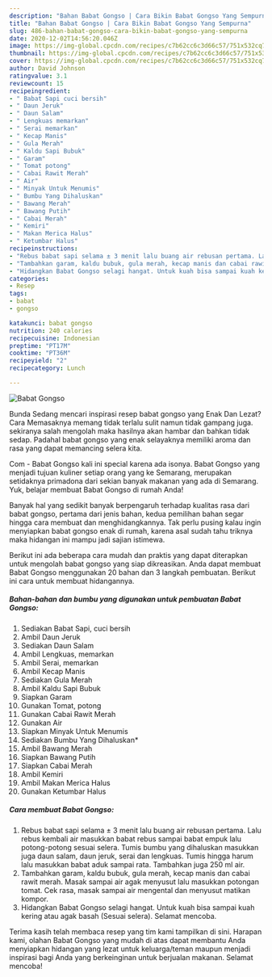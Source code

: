 ```yaml
---
description: "Bahan Babat Gongso | Cara Bikin Babat Gongso Yang Sempurna"
title: "Bahan Babat Gongso | Cara Bikin Babat Gongso Yang Sempurna"
slug: 486-bahan-babat-gongso-cara-bikin-babat-gongso-yang-sempurna
date: 2020-12-02T14:56:20.046Z
image: https://img-global.cpcdn.com/recipes/c7b62cc6c3d66c57/751x532cq70/babat-gongso-foto-resep-utama.jpg
thumbnail: https://img-global.cpcdn.com/recipes/c7b62cc6c3d66c57/751x532cq70/babat-gongso-foto-resep-utama.jpg
cover: https://img-global.cpcdn.com/recipes/c7b62cc6c3d66c57/751x532cq70/babat-gongso-foto-resep-utama.jpg
author: David Johnson
ratingvalue: 3.1
reviewcount: 15
recipeingredient:
- " Babat Sapi cuci bersih"
- " Daun Jeruk"
- " Daun Salam"
- " Lengkuas memarkan"
- " Serai memarkan"
- " Kecap Manis"
- " Gula Merah"
- " Kaldu Sapi Bubuk"
- " Garam"
- " Tomat potong"
- " Cabai Rawit Merah"
- " Air"
- " Minyak Untuk Menumis"
- " Bumbu Yang Dihaluskan"
- " Bawang Merah"
- " Bawang Putih"
- " Cabai Merah"
- " Kemiri"
- " Makan Merica Halus"
- " Ketumbar Halus"
recipeinstructions:
- "Rebus babat sapi selama ± 3 menit lalu buang air rebusan pertama. Lalu rebus kembali air masukkan babat rebus sampai babat empuk lalu potong-potong sesuai selera. Tumis bumbu yang dihaluskan masukkan juga daun salam, daun jeruk, serai dan lengkuas. Tumis hingga harum lalu masukkan babat aduk sampai rata. Tambahkan juga 250 ml air."
- "Tambahkan garam, kaldu bubuk, gula merah, kecap manis dan cabai rawit merah. Masak sampai air agak menyusut lalu masukkan potongan tomat. Cek rasa, masak sampai air mengental dan menyusut matikan kompor."
- "Hidangkan Babat Gongso selagi hangat. Untuk kuah bisa sampai kuah kering atau agak basah (Sesuai selera). Selamat mencoba."
categories:
- Resep
tags:
- babat
- gongso

katakunci: babat gongso 
nutrition: 240 calories
recipecuisine: Indonesian
preptime: "PT17M"
cooktime: "PT36M"
recipeyield: "2"
recipecategory: Lunch

---
```



![Babat Gongso](https://img-global.cpcdn.com/recipes/c7b62cc6c3d66c57/751x532cq70/babat-gongso-foto-resep-utama.jpg)

Bunda Sedang mencari inspirasi resep babat gongso yang Enak Dan Lezat? Cara Memasaknya memang tidak terlalu sulit namun tidak gampang juga. sekiranya salah mengolah maka hasilnya akan hambar dan bahkan tidak sedap. Padahal babat gongso yang enak selayaknya memiliki aroma dan rasa yang dapat memancing selera kita.

Com - Babat Gongso kali ini special karena ada isonya. Babat Gongso yang menjadi tujuan kuliner setiap orang yang ke Semarang, merupakan setidaknya primadona dari sekian banyak makanan yang ada di Semarang. Yuk, belajar membuat Babat Gongso di rumah Anda!

Banyak hal yang sedikit banyak berpengaruh terhadap kualitas rasa dari babat gongso, pertama dari jenis bahan, kedua pemilihan bahan segar hingga cara membuat dan menghidangkannya. Tak perlu pusing kalau ingin menyiapkan babat gongso enak di rumah, karena asal sudah tahu triknya maka hidangan ini mampu jadi sajian istimewa.


Berikut ini ada beberapa cara mudah dan praktis yang dapat diterapkan untuk mengolah babat gongso yang siap dikreasikan. Anda dapat membuat Babat Gongso menggunakan 20 bahan dan 3 langkah pembuatan. Berikut ini cara untuk membuat hidangannya.

<!--inarticleads1-->

##### Bahan-bahan dan bumbu yang digunakan untuk pembuatan Babat Gongso:

1. Sediakan  Babat Sapi, cuci bersih
1. Ambil  Daun Jeruk
1. Sediakan  Daun Salam
1. Ambil  Lengkuas, memarkan
1. Ambil  Serai, memarkan
1. Ambil  Kecap Manis
1. Sediakan  Gula Merah
1. Ambil  Kaldu Sapi Bubuk
1. Siapkan  Garam
1. Gunakan  Tomat, potong
1. Gunakan  Cabai Rawit Merah
1. Gunakan  Air
1. Siapkan  Minyak Untuk Menumis
1. Sediakan  Bumbu Yang Dihaluskan*
1. Ambil  Bawang Merah
1. Siapkan  Bawang Putih
1. Siapkan  Cabai Merah
1. Ambil  Kemiri
1. Ambil  Makan Merica Halus
1. Gunakan  Ketumbar Halus




<!--inarticleads2-->

##### Cara membuat Babat Gongso:

1. Rebus babat sapi selama ± 3 menit lalu buang air rebusan pertama. Lalu rebus kembali air masukkan babat rebus sampai babat empuk lalu potong-potong sesuai selera. Tumis bumbu yang dihaluskan masukkan juga daun salam, daun jeruk, serai dan lengkuas. Tumis hingga harum lalu masukkan babat aduk sampai rata. Tambahkan juga 250 ml air.
1. Tambahkan garam, kaldu bubuk, gula merah, kecap manis dan cabai rawit merah. Masak sampai air agak menyusut lalu masukkan potongan tomat. Cek rasa, masak sampai air mengental dan menyusut matikan kompor.
1. Hidangkan Babat Gongso selagi hangat. Untuk kuah bisa sampai kuah kering atau agak basah (Sesuai selera). Selamat mencoba.




Terima kasih telah membaca resep yang tim kami tampilkan di sini. Harapan kami, olahan Babat Gongso yang mudah di atas dapat membantu Anda menyiapkan hidangan yang lezat untuk keluarga/teman maupun menjadi inspirasi bagi Anda yang berkeinginan untuk berjualan makanan. Selamat mencoba!
